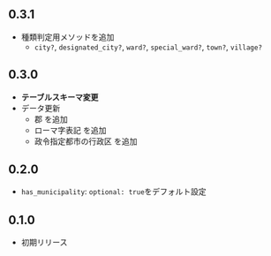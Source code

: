 ## 0.3.1 ##
* 種類判定用メソッドを追加
  * `city?`, `designated_city?`, `ward?`, `special_ward?`, `town?`, `village?`

## 0.3.0 ##
* **テーブルスキーマ変更**
* データ更新
  * 郡 を追加
  * ローマ字表記 を追加
  * 政令指定都市の行政区 を追加

## 0.2.0 ##
* `has_municipality`: `optional: true`をデフォルト設定

## 0.1.0 ##
* 初期リリース
